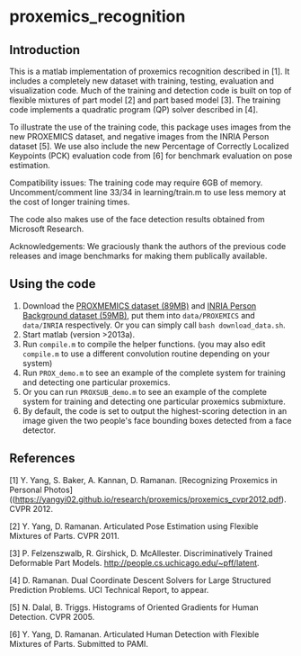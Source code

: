 # proxemics_recognition

## Introduction

This is a matlab implementation of proxemics recognition described in [1]. It includes a completely new dataset with training, testing, evaluation and visualization code. Much of the training and detection code is built on top of flexible mixtures of part model [2] and part based model [3]. The training code implements a quadratic program (QP) solver described in [4].

To illustrate the use of the training code, this package uses images from the new PROXEMICS dataset, and negative images from the INRIA Person dataset [5]. We use also include the new Percentage of Correctly Localized Keypoints (PCK) evaluation code from [6] for benchmark evaluation on pose estimation.

Compatibility issues: The training code may require 6GB of memory. Uncomment/comment line 33/34 in learning/train.m to use less memory at the cost of longer training times.

The code also makes use of the face detection results obtained from Microsoft Research. 

Acknowledgements: We graciously thank the authors of the previous code releases and image benchmarks for making them publically available.

## Using the code

1. Download the [PROXMEMICS dataset (89MB)](https://www.dropbox.com/s/5zarkyny7ywc2fv/PROXEMICS.zip?dl=0) and [INRIA Person Background dataset (59MB)](https://www.dropbox.com/s/jtnticywxulfnq6/INRIA.zip?dl=0), put them into `data/PROXEMICS` and `data/INRIA` respectively. Or you can simply call `bash download_data.sh`.
2. Start matlab (version >2013a).
3. Run `compile.m` to compile the helper functions. (you may also edit `compile.m` to use a different convolution  routine depending on your system)
4. Run `PROX_demo.m` to see an example of the complete system for training and detecting one particular proxemics.
5. Or you can run `PROXSUB_demo.m` to see an example of the complete system for training and detecting one particular proxemics submixture.
5. By default, the code is set to output the highest-scoring detection in an image given the two people's face bounding boxes detected from a face detector.

## References

[1] Y. Yang, S. Baker, A. Kannan, D. Ramanan. [Recognizing Proxemics in Personal Photos]((https://yangyi02.github.io/research/proxemics/proxemics_cvpr2012.pdf). CVPR 2012.

[2] Y. Yang, D. Ramanan. Articulated Pose Estimation using Flexible Mixtures of Parts. CVPR 2011.

[3] P. Felzenszwalb, R. Girshick, D. McAllester. Discriminatively Trained Deformable Part Models. http://people.cs.uchicago.edu/~pff/latent.

[4] D. Ramanan. Dual Coordinate Descent Solvers for Large Structured Prediction Problems. UCI Technical Report, to appear.

[5] N. Dalal, B. Triggs. Histograms of Oriented Gradients for Human Detection. CVPR 2005.

[6] Y. Yang, D. Ramanan. Articulated Human Detection with Flexible Mixtures of Parts. Submitted to PAMI.
